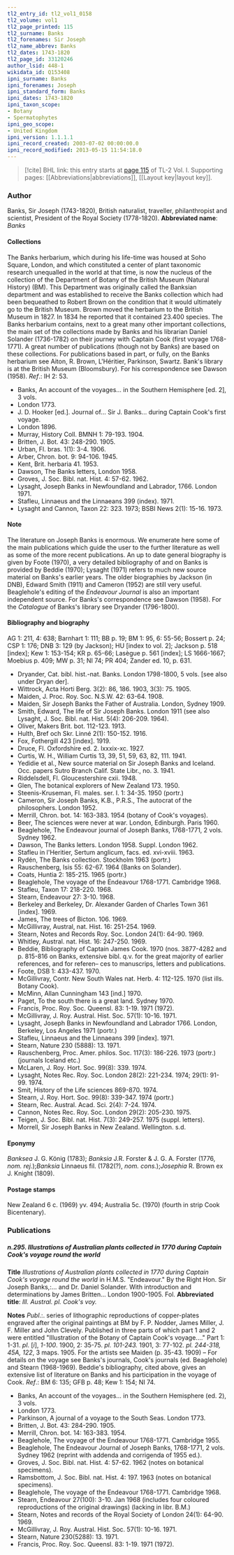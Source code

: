```yaml
---
tl2_entry_id: tl2_vol1_0158
tl2_volume: vol1
tl2_page_printed: 115
tl2_surname: Banks
tl2_forenames: Sir Joseph
tl2_name_abbrev: Banks
tl2_dates: 1743-1820
tl2_page_id: 33120246
author_lsid: 448-1
wikidata_id: Q153408
ipni_surname: Banks
ipni_forenames: Joseph
ipni_standard_form: Banks
ipni_dates: 1743-1820
ipni_taxon_scope: 
- Botany
- Spermatophytes
ipni_geo_scope: 
- United Kingdom
ipni_version: 1.1.1.1
ipni_record_created: 2003-07-02 00:00:00.0
ipni_record_modified: 2013-05-15 11:54:18.0
---
```



> [!cite] BHL link: this entry starts at [page 115](https://www.biodiversitylibrary.org/page/33120246) of TL-2 Vol. I.
> Supporting pages: [[Abbreviations|abbreviations]], [[Layout key|layout key]].

### Author

Banks, Sir Joseph (1743-1820), British naturalist, traveller, philanthropist and scientist, President of the Royal Society (1778-1820). 
**Abbreviated name**: *Banks*

#### Collections

The Banks herbarium, which during his life-time was housed at Soho Square, London, and which constituted a center of plant taxonomic research unequalled in the world at that time, is now the nucleus of the collection of the Department of Botany of the British Museum (Natural History) (BM). This Department was originally called the Banksian department and was established to receive the Banks collection which had been bequeathed to Robert Brown on the condition that it would ultimately go to the British Museum. Brown moved the herbarium to the British Museum in 1827. In 1834 he reported that it contained 23.400 species. The Banks herbarium contains, next to a great many other important collections, the main set of the collections made by Banks and his librarian Daniel Solander (1736-1782) on their journey with Captain Cook (first voyage 1768-1771). A great number of publications (though not by Banks) are based on these collections.
For publications based in part, or fully, on the Banks herbarium see Aiton, R. Brown, L'Héritier, Parkinson, Swartz.
Bank's library is at the British Museum (Bloomsbury). For his correspondence see Dawson (1958).
*Ref*.: IH 2: 53.
- Banks, An account of the voyages... in the Southern Hemisphere \[ed. 2\], 3 vols.
- London 1773.
- J. D. Hooker \[ed.\]. Journal of... Sir J. Banks... during Captain Cook's first voyage.
- London 1896.
- Murray, History Coll. BMNH 1: 79-193. 1904.
- Britten, J. Bot. 43: 248-290. 1905.
- Urban, Fl. bras. 1(1): 3-4. 1906.
- Arber, Chron. bot. 9: 94-106. 1945.
- Kent, Brit. herbaria 41. 1953.
- Dawson, The Banks letters, London 1958.
- Groves, J. Soc. Bibl. nat. Hist. 4: 57-62. 1962.
- Lysaght, Joseph Banks in Newfoundland and Labrador, 1766. London 1971.
- Stafleu, Linnaeus and the Linnaeans 399 (index). 1971.
- Lysaght and Cannon, Taxon 22: 323. 1973; BSBI News 2(1): 15-16. 1973.

#### Note

The literature on Joseph Banks is enormous. We enumerate here some of the main publications which guide the user to the further literature as well as some of the more recent publications. An up to date general biography is given by Foote (1970), a very detailed bibliography of and on Banks is provided by Beddie (1970); Lysaght (1971) refers to much new source material on Banks's earlier years. The older biographies by Jackson (in DNB), Edward Smith (1911) and Cameron (1952) are still very useful. Beaglehole's editing of the *Endeavour Journal* is also an important independent source. For Banks's correspondence see Dawson (1958). For the *Catalogue* of Banks's library see Dryander (1796-1800).

#### Bibliography and biography

AG 1: 211, 4: 638; Barnhart 1: 111; BB p. 19; BM 1: 95, 6: 55-56; Bossert p. 24; CSP 1: 176; DNB 3: 129 (by Jackson); HU \[index to vol. 2\]; Jackson p. 518 \[index\]; Kew 1: 153-154; KR p. 65-66; Lasègue p. 561 \[index\]; LS 1666-1667; Moebius p. 409; MW p. 31; NI 74; PR 404; Zander ed. 10, p. 631.
- Dryander, Cat. bibl. hist.-nat. Banks. London 1798-1800, 5 vols. \[see also under Dryan der\].
- Wittrock, Acta Horti Berg. 3(2): 86, 186. 1903, 3(3): 75. 1905.
- Maiden, J. Proc. Roy. Soc. N.S.W. 42: 63-64. 1908.
- Maiden, Sir Joseph Banks the Father of Australia. London, Sydney 1909.
- Smith, Edward, The life of Sir Joseph Banks. London 1911 (see also Lysaght, J. Soc. Bibl. nat. Hist. 5(4): 206-209. 1964).
- Oliver, Makers Brit. bot. 112-123. 1913.
- Hulth, Bref och Skr. Linné 2(1): 150-152. 1916.
- Fox, Fothergill 423 \[index\]. 1919.
- Druce, Fl. Oxfordshire ed. 2. lxxxix-xc. 1927.
- Curtis, W. H., William Curtis 13, 39, 51, 59, 63, 82, 111. 1941.
- Yedidie et al., New source material on Sir Joseph Banks and Iceland. Occ. papers Sutro Branch Calif. State Libr., no. 3. 1941.
- Riddelsdell, Fl. Gloucestershire cxii. 1948.
- Glen, The botanical explorers of New Zealand 173. 1950.
- Steenis-Kruseman, Fl. males. ser. I. 1: 34-35. 1950 (portr.)
- Cameron, Sir Joseph Banks, K.B., P.R.S., The autocrat of the philosophers. London 1952.
- Merrill, Chron. bot. 14: 163-383. 1954 (botany of Cook's voyages).
- Beer, The sciences were never at war. London, Edinburgh. Paris 1960.
- Beaglehole, The Endeavour journal of Joseph Banks, 1768-1771, 2 vols. Sydney 1962.
- Dawson, The Banks letters. London 1958. Suppl. London 1962.
- Stafleu in l'Heritier, Sertum anglicum, facs. ed. xvi-xviii. 1963.
- Rydén, The Banks collection. Stockholm 1963 (portr.)
- Rauschenberg, Isis 55: 62-67. 1964 (Banks on Solander).
- Coats, Huntia 2: 185-215. 1965 (portr.)
- Beaglehole, The voyage of the Endeavour 1768-1771. Cambridge 1968.
- Stafleu, Taxon 17: 218-220. 1968.
- Stearn, Endeavour 27: 3-10. 1968.
- Berkeley and Berkeley, Dr. Alexander Garden of Charles Town 361 \[index\]. 1969.
- James, The trees of Bicton. 106. 1969.
- McGillivray, Austral, nat. Hist. 16: 251-254. 1969.
- Stearn, Notes and Records Roy. Soc. London 24(1): 64-90. 1969.
- Whitley, Austral. nat. Hist. 16: 247-250. 1969.
- Beddie, Bibliography of Captain James Cook. 1970 (nos. 3877-4282 and p. 815-816 on Banks, extensive bibl. q.v. for the great majority of earlier references, and for referen– ces to manuscrips, letters and publications.
- Foote, DSB 1: 433-437. 1970.
- McGillivray, Contr. New South Wales nat. Herb. 4: 112-125. 1970 (list ills. Botany Cook).
- McMinn, Allan Cunningham 143 \[ind.\] 1970.
- Paget, To the south there is a great land. Sydney 1970.
- Francis, Proc. Roy. Soc. Queensl. 83: 1-19. 1971 (1972).
- McGillivray, J. Roy. Austral. Hist. Soc. 57(1): 10-16. 1971.
- Lysaght, Joseph Banks in Newfoundland and Labrador 1766. London, Berkeley, Los Angeles 1971 (portr.)
- Stafleu, Linnaeus and the Linnaeans 399 \[index\]. 1971.
- Stearn, Nature 230 (5888): 13. 1971.
- Rauschenberg, Proc. Amer. philos. Soc. 117(3): 186-226. 1973 (portr.) (journals Iceland etc.)
- McLaren, J. Roy. Hort. Soc. 99(8): 339. 1974.
- Lysaght, Notes Rec. Roy. Soc. London 28(2): 221-234. 1974; 29(1): 91-99. 1974.
- Smit, History of the Life sciences 869-870. 1974.
- Stearn, J. Roy. Hort. Soc. 99(8): 339-347. 1974 (portr.)
- Stearn, Rec. Austral. Acad. Sci. 2(4): 7-24. 1974.
- Cannon, Notes Rec. Roy. Soc. London 29(2): 205-230. 1975.
- Teigen, J. Soc. Bibl. nat. Hist. 7(3): 249-257. 1975 (suppl. letters).
- Morrell, Sir Joseph Banks in New Zealand. Wellington. s.d.

#### Eponymy

*Banksea* J. G. König (1783); *Banksia* J.R. Forster & J. G. A. Forster (1776, *nom. rej.*);*Banksia* Linnaeus fil. (1782(?), *nom. cons.*);*Josephia* R. Brown ex J. Knight (1809).

#### Postage stamps

New Zealand 6 c. (1969) yv. 494; Australia 5c. (1970) (fourth in strip Cook Bicentenary).

### Publications

##### n.295. Illustrations of Australian plants collected in 1770 during Captain Cook's voyage round the world

**Title**
*Illustrations of Australian plants collected in 1770 during Captain Cook's voyage round the world* in H.M.S. "Endeavour." By the Right Hon. Sir Joseph Banks,:... and Dr. Daniel Solander. With introduction and determinations by James Britten... London 1900-1905. Fol.
**Abbreviated title**: *Ill. Austral. pl. Cook's voy.*

**Notes**
*Publ*.:. series of lithographic reproductions of copper-plates engraved after the original paintings at BM by F. P. Nodder, James Miller, J. F. Miller and John Clevely. Published in three parts of which part 1 and 2 were entitled "Illustration of the Botany of Captain Cook's voyage...."
Part 1: 1-31. *pl*. \[*i*\], *1-100*. 1900,
2: 35-75. *pl. 101-243.* 1901,
3: 77-102. *pl. 244-318, 45A, 122*, 3 maps. 1905.
For the artists see Maiden (p. 35-43. 1909) – For details on the voyage see Banks's journals, Cook's journals (ed. Beaglehole) and Stearn (1968-1969). Beddie's bibliography, cited above, gives an extensive list of literature on Banks and his participation in the voyage of Cook.
*Ref*.: BM 6: 135; GFB p. 48; Kew 1: 154; NI 74.
- Banks, An account of the voyages... in the Southern Hemisphere (ed. 2), 3 vols.
- London 1773.
- Parkinson, A journal of a voyage to the South Seas. London 1773.
- Britten, J. Bot. 43: 284-290. 1905.
- Merrill, Chron. bot. 14: 163-383. 1954.
- Beaglehole, The voyage of the Endeavour 1768-1771. Cambridge 1955.
- Beaglehole, The Endeavour Journal of Joseph Banks, 1768-1771, 2 vols. Sydney 1962 (reprint with addenda and corrigenda of 1955 ed.).
- Groves, J. Soc. Bibl. nat. Hist. 4: 57-62. 1962 (notes on botanical specimens).
- Ramsbottom, J. Soc. Bibl. nat. Hist. 4: 197. 1963 (notes on botanical specimens).
- Beaglehole, The voyage of the Endeavour 1768-1771. Cambridge 1968.
- Stearn, Endeavour 27(100): 3-10. Jan 1968 (includes four coloured reproductions of the original drawings) (lacking in libr. B.M.)
- Stearn, Notes and records of the Royal Society of London 24(1): 64-90. 1969.
- McGillivray, J. Roy. Austral. Hist. Soc. 57(1): 10-16. 1971.
- Stearn, Nature 230(5288): 13. 1971.
- Francis, Proc. Roy. Soc. Queensl. 83: 1-19. 1971 (1972).

